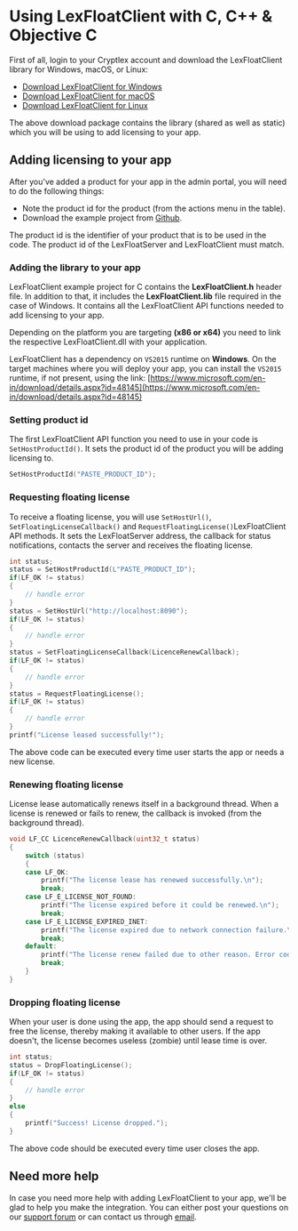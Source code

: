 # Using LexFloatClient with C, C++ & Objective C

First of all, login to your Cryptlex account and download the LexFloatClient library for Windows, macOS, or Linux:

* [Download LexFloatClient for Windows](https://app.cryptlex.com/developer/sdk-downloads)
* [Download LexFloatClient for macOS](https://app.cryptlex.com/developer/sdk-downloads)
* [Download LexFloatClient for Linux](https://app.cryptlex.com/developer/sdk-downloads)

The above download package contains the library (shared as well as static) which you will be using to add licensing to your app.

## Adding licensing to your app

After you've added a product for your app in the admin portal, you will need to do the following things:

* Note the product id for the product (from the actions menu in the table).
* Download the example project from [Github](https://github.com/cryptlex/lexfloatclient-c).

The product id is the identifier of your product that is to be used in the code. The product id of the LexFloatServer and LexFloatClient must match.

### Adding the library to your app

LexFloatClient example project for C contains the **LexFloatClient.h** header file. In addition to that, it includes the **LexFloatClient.lib** file required in the case of Windows. It contains all the LexFloatClient API functions needed to add licensing to your app.

Depending on the platform you are targeting **(x86 or x64)** you need to link the respective LexFloatClient.dll with your application.

LexFloatClient has a dependency on `VS2015` runtime on **Windows**. On the target machines where you will deploy your app, you can install the `VS2015` runtime, if not present, using the link: [https://www.microsoft.com/en-in/download/details.aspx?id=48145](https://www.microsoft.com/en-in/download/details.aspx?id=48145)

### Setting product id

The first LexFloatClient API function you need to use in your code is `SetHostProductId()`. It sets the product id of the product you will be adding licensing to.&#x20;

```c
SetHostProductId("PASTE_PRODUCT_ID");
```

### Requesting floating license

To receive a floating license, you will use `SetHostUrl()`, `SetFloatingLicenseCallback()` and `RequestFloatingLicense()`LexFloatClient API methods. It sets the LexFloatServer address, the callback for status notifications, contacts the server and receives the floating license.

```c
int status;
status = SetHostProductId(L"PASTE_PRODUCT_ID");
if(LF_OK != status)
{
	// handle error
}
status = SetHostUrl("http://localhost:8090");
if(LF_OK != status)
{
	// handle error
}
status = SetFloatingLicenseCallback(LicenceRenewCallback);
if(LF_OK != status)
{
	// handle error
}
status = RequestFloatingLicense();
if(LF_OK != status)
{
	// handle error
}
printf("License leased successfully!");
```

The above code can be executed every time user starts the app or needs a new license.

### Renewing floating license

License lease automatically renews itself in a background thread. When a license is renewed or fails to renew, the callback is invoked (from the background thread).

```c
void LF_CC LicenceRenewCallback(uint32_t status)
{
    switch (status)
	{
	case LF_OK:
		printf("The license lease has renewed successfully.\n");
		break;
	case LF_E_LICENSE_NOT_FOUND:
		printf("The license expired before it could be renewed.\n");
		break;
	case LF_E_LICENSE_EXPIRED_INET:
		printf("The license expired due to network connection failure.\n");
		break;
	default:
		printf("The license renew failed due to other reason. Error code: %d\n", status);
		break;
	}
}
```

### Dropping floating license

When your user is done using the app, the app should send a request to free the license, thereby making it available to other users. If the app doesn't, the license becomes useless (zombie) until lease time is over.

```c
int status;
status = DropFloatingLicense();
if(LF_OK != status) 
{
	// handle error
}
else 
{
    printf("Success! License dropped.");
}
```

The above code should be executed every time user closes the app.

## Need more help

In case you need more help with adding LexFloatClient to your app, we'll be glad to help you make the integration. You can either post your questions on our [support forum](https://forums.cryptlex.com) or can contact us through [email](mailto:support@cryptlex.com?Subject=Using%20LexFloatClient).

